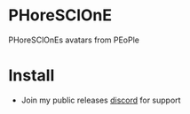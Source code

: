 # PHoreSClOnE
PHoreSClOnEs avatars from PEoPle

# Install
- Join my public releases [discord](https://discord.gg/PMmbwc2) for support
